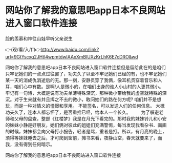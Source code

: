 # 网站你了解我的意思吧app日本不良网站进入窗口软件连接
脸的羡慕和神往山娃早听父亲说生

👉/观/看/入/口👉http://www.baidu.com/link?url=9GtYscxq2JHtl4wpmtdwIAAxXmBlUXzKrLhK6E7cDRO&wd

网站你了解我的意思吧app日本不良网站进入窗口软件连接但是留给此在的是咱们只牢记她们的一点点过往罢了，功夫久了以至不牢记她们已经的有，也不牢记她们某一天的消成仇消逝后的无。那一刻，安静贯穿了我俩，像耳机贯穿着音乐和人耳，咱们心中有数。是啊!人是微小的，在咱们出身的谁人小山村的人更其微小。牢记有一句诗，大概是说有功夫单薄特殊深沉，那种微小带给我的虚空就特殊的深沉。对于生来就有并且挥之不去的微小，敢问她们的路在何方呢?
咱们并不是想玩，而是一种对情义的憧憬和享用。
不能签名，可以发送人们的任何信息。
大概功夫久了，连本人都忘怀了，是否重拾已经，给本人一个长久。
　　为了躲避老师和父母的盘查，整部《红楼梦》我是在月光下看完的。那时我的妹妹铃儿和小安的妹妹小静是好朋友，她们俩对彼此的姐姐们充满警惕，每当发现我看杂书、画画的时候，妹妹都会向父母打小报告，轻者是骂，重者是打。所以，有月亮的晚上，须得等妹妹睡去之后，才可爬到窗前，摊书来看，夜静山空，春天就要来了，而我，没有得到任何暗示。

网站你了解我的意思吧app日本不良网站进入窗口软件连接
